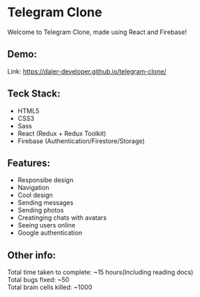 # Telegram Clone

Welcome to Telegram Clone, made using React and Firebase!

## Demo:
Link: https://daler-developer.github.io/telegram-clone/

## Teck Stack:

- HTML5
- CSS3
- Sass
- React (Redux + Redux Toolkit)
- Firebase (Authentication/Firestore/Storage)

## Features:

- Responsibe design
- Navigation
- Cool design
- Sending messages
- Sending photos
- Creatinging chats with avatars
- Seeing users online
- Google authentication

## Other info:

Total time taken to complete: ~15 hours(Including reading docs)  
Total bugs fixed: ~50  
Total brain cells killed: ~1000  

